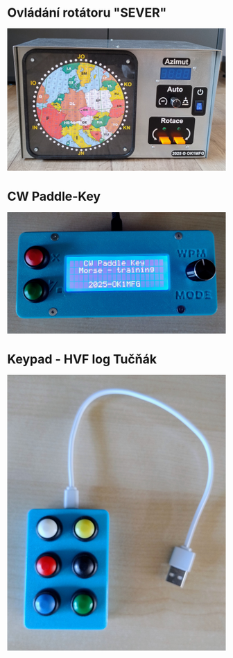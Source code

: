 # Ovládání rotátoru "SEVER"

[![Panel](https://github.com/DrumClock/OK1MFG/raw/main/Sever_rotator/IMG_panel.jpg)](https://github.com/DrumClock/OK1MFG/tree/main/Sever_rotator)


# CW Paddle-Key

[![Panel](https://github.com/DrumClock/OK1MFG/blob/main/Keyer_paddle/IMG_2.jpg)](https://github.com/DrumClock/OK1MFG/tree/main/Keyer_paddle)


 
# Keypad - HVF log Tučňák

[![Panel](https://github.com/DrumClock/OK1MFG/blob/main/Keypad_tucnak/IMG_keypad.jpg)](https://github.com/DrumClock/OK1MFG/tree/main/Keypad_tucnak)


